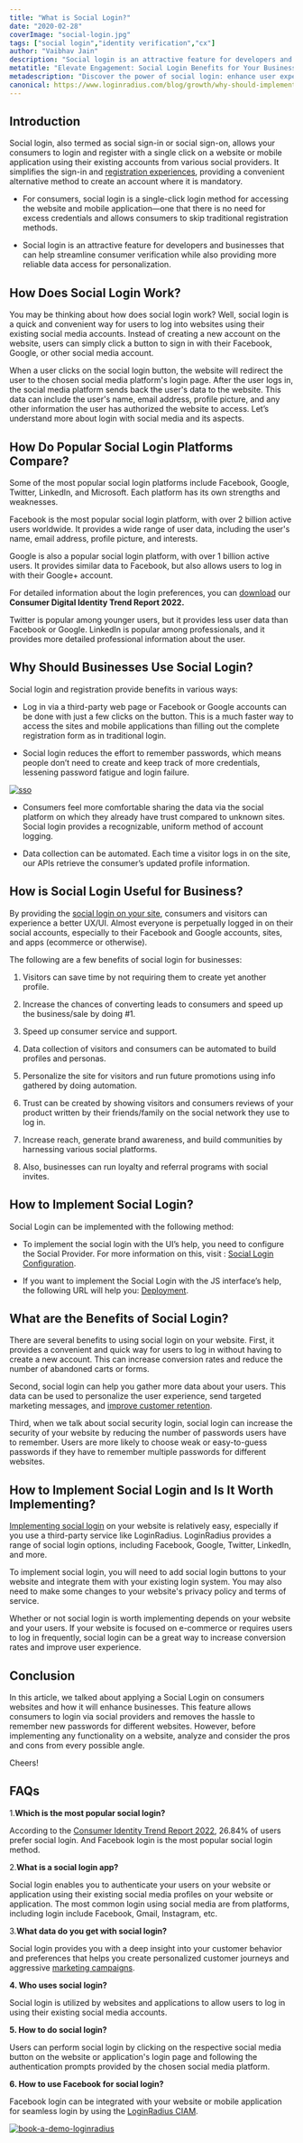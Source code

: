 ```yaml
---
title: "What is Social Login?"
date: "2020-02-28"
coverImage: "social-login.jpg"
tags: ["social login","identity verification","cx"]
author: "Vaibhav Jain" 
description: "Social login is an attractive feature for developers and businesses that can help streamline consumer verification while also providing more reliable data access for personalization."
metatitle: "Elevate Engagement: Social Login Benefits for Your Business"
metadescription: "Discover the power of social login: enhance user experience, boost conversions. Learn how social login works and why it's essential for your business."
canonical: https://www.loginradius.com/blog/growth/why-should-implement-social-login-authentication/
---
```

## Introduction
  
Social login, also termed as social sign-in or social sign-on, allows your consumers to login and register with a single click on a website or mobile application using their existing accounts from various social providers. It simplifies the sign-in and [registration experiences](https://www.loginradius.com/authentication/), providing a convenient alternative method to create an account where it is mandatory.

-   For consumers, social login is a single-click login method for accessing the website and mobile application—one that there is no need for excess credentials and allows consumers to skip traditional registration methods.
    
-   Social login is an attractive feature for developers and businesses that can help streamline consumer verification while also providing more reliable data access for personalization.

## How Does Social Login Work?

You may be thinking about how does social login work? Well, social login is a quick and convenient way for users to log into websites using their existing social media accounts. Instead of creating a new account on the website, users can simply click a button to sign in with their Facebook, Google, or other social media account.

When a user clicks on the social login button, the website will redirect the user to the chosen social media platform's login page. After the user logs in, the social media platform sends back the user's data to the website. This data can include the user's name, email address, profile picture, and any other information the user has authorized the website to access. Let’s understand more about  login with social media and its aspects. 

## How Do Popular Social Login Platforms Compare?

Some of the most popular social login platforms include Facebook, Google, Twitter, LinkedIn, and Microsoft. Each platform has its own strengths and weaknesses.

Facebook is the most popular social login platform, with over 2 billion active users worldwide. It provides a wide range of user data, including the user's name, email address, profile picture, and interests.

Google is also a popular social login platform, with over 1 billion active users. It provides similar data to Facebook, but also allows users to log in with their Google+ account.

For detailed information about the login preferences, you can [download](https://www.loginradius.com/resource/consumer-digital-identity-trend-report-2022) our **Consumer Digital Identity Trend Report 2022.**

Twitter is popular among younger users, but it provides less user data than Facebook or Google. LinkedIn is popular among professionals, and it provides more detailed professional information about the user.

## Why Should Businesses Use Social Login?

Social login and registration provide benefits in various ways:

-   Log in via a third-party web page or Facebook or Google accounts can be done with just a few clicks on the button. This is a much faster way to access the sites and mobile applications than filling out the complete registration form as in traditional login.
    
-   Social login reduces the effort to remember passwords, which means people don’t need to create and keep track of more credentials, lessening password fatigue and login failure.

[![sso](sso.png)](https://www.google.com/url?q=https://www.loginradius.com/resource/loginradius-single-sign-on/)
    
-   Consumers feel more comfortable sharing the data via the social platform on which they already have trust compared to unknown sites. Social login provides a recognizable, uniform method of account logging.
    
-   Data collection can be automated. Each time a visitor logs in on the site, our APIs retrieve the consumer’s updated profile information.

## How is Social Login Useful for Business?

By providing the [social login on your site](https://www.loginradius.com/social-login/), consumers and visitors can experience a better UX/UI. Almost everyone is perpetually logged in on their social accounts, especially to their Facebook and Google accounts, sites, and apps (ecommerce or otherwise).

The following are a few benefits of social login for businesses:

1.  Visitors can save time by not requiring them to create yet another profile.
    
2.  Increase the chances of converting leads to consumers and speed up the business/sale by doing #1.
    
3.  Speed up consumer service and support.
    
4.  Data collection of visitors and consumers can be automated to build profiles and personas.
    
5.  Personalize the site for visitors and run future promotions using info gathered by doing automation.
    
6.  Trust can be created by showing visitors and consumers reviews of your product written by their friends/family on the social network they use to log in.
    
7.  Increase reach, generate brand awareness, and build communities by harnessing various social platforms.
    
8.  Also, businesses can run loyalty and referral programs with social invites.

## How to Implement Social Login?

Social Login can be implemented with the following method:

-   To implement the social login with the UI’s help, you need to configure the Social Provider. For more information on this, visit : [Social Login Configuration](https://www.loginradius.com/docs/authentication/quick-start/social-login/#partconfiguration1).
    
-   If you want to implement the Social Login with the JS interface’s help, the following URL will help you: [Deployment](https://www.loginradius.com/docs/authentication/quick-start/social-login/#partdeployment4).
    
## What are the Benefits of Social Login?

There are several benefits to using social login on your website. First, it provides a convenient and quick way for users to log in without having to create a new account. This can increase conversion rates and reduce the number of abandoned carts or forms.

Second, social login can help you gather more data about your users. This data can be used to personalize the user experience, send targeted marketing messages, and [improve customer retention](https://www.loginradius.com/blog/growth/how-customer-retention-can-help-businesses-grow/).

Third, when we talk about social security login, social login can increase the security of your website by reducing the number of passwords users have to remember. Users are more likely to choose weak or easy-to-guess passwords if they have to remember multiple passwords for different websites.

## How to Implement Social Login and Is It Worth Implementing?

[Implementing social login](https://www.loginradius.com/resource/loginradius-ciam-social-login/) on your website is relatively easy, especially if you use a third-party service like LoginRadius. LoginRadius provides a range of social login options, including Facebook, Google, Twitter, LinkedIn, and more.

To implement social login, you will need to add social login buttons to your website and integrate them with your existing login system. You may also need to make some changes to your website's privacy policy and terms of service.

Whether or not social login is worth implementing depends on your website and your users. If your website is focused on e-commerce or requires users to log in frequently, social login can be a great way to increase conversion rates and improve user experience. 

## Conclusion

In this article, we talked about applying a Social Login on consumers websites and how it will enhance businesses. This feature allows consumers to login via social providers and removes the hassle to remember new passwords for different websites. However, before implementing any functionality on a website, analyze and consider the pros and cons from every possible angle.
  
Cheers!

## FAQs

1.**Which is the most popular social login?**

According to the [Consumer Identity Trend Report 2022](https://www.loginradius.com/resource/consumer-digital-identity-trend-report-2022), 26.84% of users prefer social login. And Facebook login is the most popular social login method. 

2.**What is a social login app?**

Social login enables you to authenticate your users on your website or application using their existing social media profiles on your website or application. The most common login using social media are from platforms, including login include Facebook, Gmail, Instagram, etc. 

3.**What data do you get with social login?**

Social login provides you with a deep insight into your customer behavior and preferences that helps you create personalized customer journeys and aggressive [marketing campaigns](https://www.loginradius.com/blog/growth/advantage-social-login-as-marketer/).

**4. Who uses social login?**

Social login is utilized by websites and applications to allow users to log in using their existing social media accounts.

**5.  How to do social login?**

Users can perform social login by clicking on the respective social media button on the website or application's login page and following the authentication prompts provided by the chosen social media platform.

**6. How to use Facebook for social login?**

Facebook login can be integrated with your website or mobile application for seamless login by using the [LoginRadius CIAM](https://www.loginradius.com/social-login/).

[![book-a-demo-loginradius](../../assets/book-a-demo-loginradius.png)](https://www.loginradius.com/book-a-demo/)